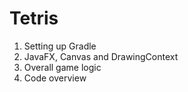 # Tetris

1. Setting up Gradle
2. JavaFX, Canvas and DrawingContext
3. Overall game logic
4. Code overview